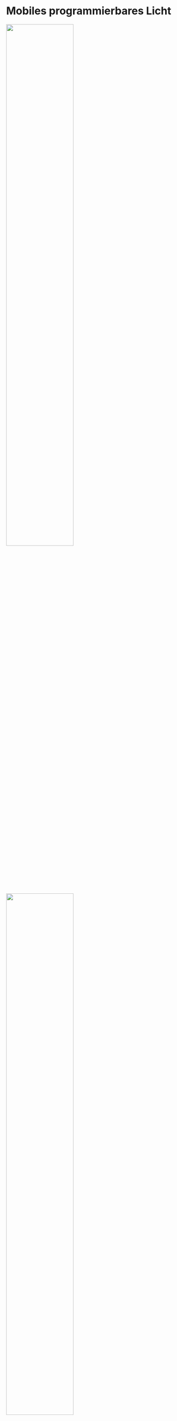 # Mobiles programmierbares Licht 

<img align="center" width="60%" src="Images/Lichtklar.jpg">

<img align="center" width="60%" src="Images/Lichtgesicht.jpg">

---

# Bauteile richtig platzieren

Wir benutzen einen Wemos mini D1 und handelsübliche LEDs.


<img align="center" width="50%" src="Images/bauteile1.jpg">

<img align="center" width="50%" src="Images/bauteile2.jpg">

<img align="center" width="50%" src="Images/bauteile3.jpg">

<img align="center" width="50%" src="Images/bauteile4.jpg">

# Programmierung

Das Program bike.ino https://github.com/technologiestiftung/werkstatt/blob/master/Fahrradlicht/bike.ino macht den Mikrocontroller zum einfachen Steckplatz für LEDs. Bike.ino könnte z.B so angepasst werden, dass die Lichter blinken oder auf Sensorinput reagieren.

Wie man den Microcontroller mit dem Computer verbindet, erklären wir hier: 
https://github.com/technologiestiftung/werkstatt/blob/master/Mikrocontroller_einrichten/WemosD1Mini.md

# Fernsteuern

Mit Blynk: https://blynk.io/ kann man sich einfach eine App zusammenbauen, mit der man den ESP8266 fernsteuern kann. Hier eine Schritt für Schrittanleitung. https://github.com/Teamon234/Code/issues/1#issue-1112419179

Den passenden Code zum Fernsteuern einer LED findet man hier: https://github.com/technologiestiftung/werkstatt/blob/master/Fahrradlicht/blynkled.ino

Noch besser ist Processing: https://processing.org/de/
Wie zeigt dieses Tutorial: https://www.uni-weimar.de/projekte/costumes-and-environment/2017/05/19/tutorial-connecting-adafruit-feather-huzzah-esp8266-wireless-in-real-time-to-processing-3-3computer/





